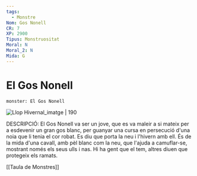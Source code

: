```yaml
---
tags:
  - Monstre
Nom: Gos Nonell
CR: 7
XP: 2900
Tipus: Monstruositat
Moral: N
Moral_2: N
Mida: G
---
```

# El Gos Nonell

```statblock
monster: El Gos Nonell
```

![Llop Hivernal_imatge | 190](https://www.dndbeyond.com/avatars/thumbnails/30849/314/1000/1000/638064499491607044.png)

DESCRIPCIÓ: 
El Gos Nonell va ser un jove, que es va maleir a si mateix per a esdevenir un gran gos blanc, per guanyar una cursa en persecució d'una noia que li tenia el cor robat. Es diu que porta la neu i l'hivern amb ell. És de la mida d'una cavall, amb pèl blanc com la neu, que l'ajuda a camuflar-se, mostrant només els seus ulls i nas. Hi ha gent que el tem, altres diuen que protegeix els ramats.

[[Taula de Monstres]]